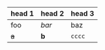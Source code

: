 | head 1 | head 2 | head 3 |
| ------ | ------ | ------ |
| foo    | _bar_  | baz    |
| ~~a~~  | **b**  | `cccc` |
